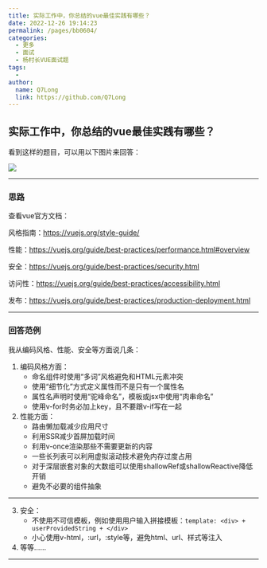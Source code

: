 ```yaml
---
title: 实际工作中，你总结的vue最佳实践有哪些？
date: 2022-12-26 19:14:23
permalink: /pages/bb0604/
categories:
  - 更多
  - 面试
  - 杨村长VUE面试题
tags:
  - 
author: 
  name: Q7Long
  link: https://github.com/Q7Long
---
```

## 实际工作中，你总结的vue最佳实践有哪些？

看到这样的题目，可以用以下图片来回答：

<img src="https://tva1.sinaimg.cn/large/e6c9d24ely1h0wk0yuy6sj20dw093dgc.jpg" style="margin: auto;">

---

### 思路

查看vue官方文档：

风格指南：https://vuejs.org/style-guide/

性能：https://vuejs.org/guide/best-practices/performance.html#overview

安全：https://vuejs.org/guide/best-practices/security.html

访问性：https://vuejs.org/guide/best-practices/accessibility.html

发布：https://vuejs.org/guide/best-practices/production-deployment.html

---

### 回答范例

我从编码风格、性能、安全等方面说几条：

1. 编码风格方面：
   - 命名组件时使用“多词”风格避免和HTML元素冲突
   - 使用“细节化”方式定义属性而不是只有一个属性名
   - 属性名声明时使用“驼峰命名”，模板或jsx中使用“肉串命名”
   - 使用v-for时务必加上key，且不要跟v-if写在一起
2. 性能方面：
   - 路由懒加载减少应用尺寸
   - 利用SSR减少首屏加载时间
   - 利用v-once渲染那些不需要更新的内容
   - 一些长列表可以利用虚拟滚动技术避免内存过度占用
   - 对于深层嵌套对象的大数组可以使用shallowRef或shallowReactive降低开销
   - 避免不必要的组件抽象
---

3. 安全：
   - 不使用不可信模板，例如使用用户输入拼接模板：`template: <div> + userProvidedString + </div>`
   - 小心使用v-html，:url，:style等，避免html、url、样式等注入
4. 等等......

---


